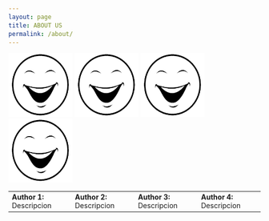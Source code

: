 ```yaml
---
layout: page
title: ABOUT US
permalink: /about/
---
```



<img src="cara.png" alt="Author1" width="128" height="128"> 
<img src="cara.png" alt="Author2" width="128" height="128">
<img src="cara.png" alt="Author3" width="128" height="128">
<img src="cara.png" alt="Author4" width="128" height="128">

<table>  
  <tr>
   <td><b>Author 1:</b> Descripcion</td>
   <td><b>Author 2:</b> Descripcion</td>
   <td><b>Author 3:</b> Descripcion</td>  
   <td><b>Author 4:</b> Descripcion</td>
  </tr>
  
</table>




